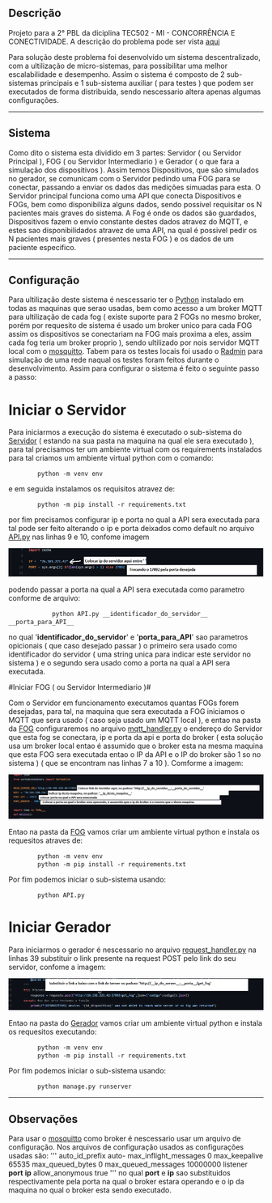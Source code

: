 ## Descrição ##
Projeto para a 2° PBL da diciplina TEC502 - MI - CONCORRÊNCIA E CONECTIVIDADE. A descrição do problema pode ser vista [aqui]()

Para solução deste problema foi desenvolvido um sistema descentralizado, com a ultilização de micro-sistemas, para possibilitar uma melhor escalabilidade e desempenho. Assim o sistema é composto de 2 sub-sistemas principais e 1 sub-sistema auxiliar ( para testes ) que podem ser executados de forma distribuida, sendo nescessario altera apenas algumas configurações.

---

## Sistema ##

Como dito o sistema esta dividido em 3 partes: Servidor ( ou Servidor Principal ), FOG ( ou Servidor Intermediario ) e Gerador ( o que fara a simulação dos dispositivos ).
Assim temos Dispositivos, que são simulados no gerador, se comunicam com o Servidor pedindo uma FOG para se conectar, passando a enviar os dados das medições simuadas para esta.
O Servidor principal funciona como uma API que conecta Dispositivos e FOGs, bem como disponibiliza alguns dados, sendo possivel requisitar os N pacientes mais graves do sistema.
A Fog é onde os dados são guardados, Dispositivos fazem o envio constante destes dados atravez do MQTT, e estes sao disponibilidados atravez de uma API, na qual é possivel pedir os N pacientes mais graves ( presentes nesta FOG ) e os dados de um paciente especifico. 

---

## Configuração ##

Para ultilização deste sistema é nescessario ter o [Python](https://www.python.org/) instalado em todas as maquinas que serao usadas, bem como acesso a um broker MQTT para ultilização de cada fog ( existe suporte para 2 FOGs no mesmo broker, porém por requesito de sistema é usado um broker unico para cada FOG assim os dispositivos se conectariam na FOG mais proxima a eles, assim cada fog teria um broker proprio ), sendo ultilizado por nois servidor MQTT local com o [mosquitto](https://mosquitto.org/).
Tabem para os testes locais foi usado o [Radmin](https://www.radmin-vpn.com/br/) para simulação de uma rede naqual os testes foram feitos durante o desenvolvimento.
Assim para configurar o sistema é feito o seguinte passo a passo:

# Iniciar o Servidor #

Para iniciarmos a execução do sistema é executado o sub-sistema do [Servidor](https://github.com/denielfer/pbl-conectvidade-problema2/tree/main/Server) ( estando na sua pasta na maquina na qual ele sera executado ), para tal precisamos ter um ambiente virtual com os requirements instalados para tal criamos um ambiente virtual python com o comando:

			python -m venv env

e em seguida instalamos os requisitos atravez de:

			python -m pip install -r requirements.txt

por fim precisamos configurar ip e porta no qual a API sera executada para tal pode ser feito alterando o ip e porta deixados como default no arquivo [API.py](https://github.com/denielfer/pbl-conectvidade-problema2/blob/main/Server/API.py) nas linhas 9 e 10, confome imagem

![Alt Text](imagens/server_ip_porta.png)

podendo passar a porta na qual a API sera executada como parametro conforme de arquivo:

				python API.py __identificador_do_servidor__ __porta_para_API__


no qual '__identificador_do_servidor__' e '__porta_para_API__' sao parametros opicionais ( que caso desejado passar ) o primeiro sera usado como identificador do servidor ( uma string unica para indicar este servidor no sistema ) e o segundo sera usado como a porta na qual a API sera executada.

#Iniciar FOG ( ou Servidor Intermediario )#

Com o Servidor em funcionamento executamos quantas FOGs forem desejadas, para tal, na maquina que sera executada a FOG iniciamos o MQTT que sera usado ( caso seja usado um MQTT local ), e entao na pasta da [FOG](https://github.com/denielfer/pbl-conectvidade-problema2/tree/main/FOG) configuraremos no arquivo [mqtt_handler.py](https://github.com/denielfer/pbl-conectvidade-problema2/blob/main/FOG/mqtt_handler.py) o endereço do Servidor que esta fog se conectara, ip e porta da api e porta do broker ( esta solução usa um broker local entao é assumido que o broker esta na mesma maquina que esta FOG sera executada entao o IP da API e o IP do broker são 1 so no sistema ) ( que se encontram nas linhas 7 a 10 ). Comforme a imagem:

![Alt Text](imagens/FOG.png)

Entao na pasta da [FOG](https://github.com/denielfer/pbl-conectvidade-problema2/tree/main/FOG) vamos criar um ambiente virtual python e instala os requesitos atraves de:

			python -m venv env
			python -m pip install -r requirements.txt

Por fim podemos iniciar o sub-sistema usando:

			python API.py

# Iniciar Gerador #

Para iniciarmos o gerador é nescessario no arquivo [request_handler.py](https://github.com/denielfer/pbl-conectvidade-problema2/blob/main/Gerador/dispositivo/request_handler.py) na linhas 39 substituir o link presente na request POST pelo link do seu servidor, confome a imagem:

![Alt Text](imagens/gerador.png)

Entao na pasta do [Gerador](https://github.com/denielfer/pbl-conectvidade-problema2/tree/main/Gerador) vamos criar um ambiente virtual python e instala os requesitos executando:

			python -m venv env
			python -m pip install -r requirements.txt

Por fim podemos iniciar o sub-sistema usando:

			python manage.py runserver

---

## Observações ##

Para usar o [mosquitto](https://mosquitto.org/) como broker é nescessario usar um arquivo de configuração. Nos arquivos de configuração usados as configurações usadas são:
'''
	auto_id_prefix auto-
	max_inflight_messages 0
	max_keepalive 65535
	max_queued_bytes 0
	max_queued_messages 10000000
	listener __port__ __ip__
	allow_anonymous true
'''
no qual __port__ e __ip__ sao substituidos respectivamente pela porta na qual o broker estara operando e o ip da maquina no qual o broker esta sendo executado.

